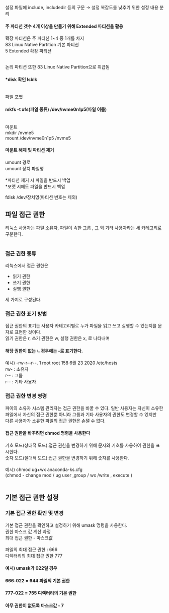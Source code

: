 설정 파일에 include, includedir 등의 구문 → 설정 복잡도를 낮추기 위한 설정 내용 분리<br/>

#### 주 파티션 갯수 4개 이상을 만들기 위해 Extended 파티션을 활용

확장 파티션은 주 파티션 1~4 중 1개를 차지<br/>
83 Linux Native Partition 기본 파티션<br/>
5 Extended 확장 파티션<br/><br/>

논리 파티션 또한 83 Linux Native Partition으로 취급됨<br/> 

#### *disk 확인 lsblk<br/><br/>

파일 포맷
#### mkfs -t xfs(파일 종류) /dev/nvme0n1p5(파일 이름) <br/><br/>

마운트<br/>
mkdir /nvme5<br/>
mount /dev/nvme0n1p5 /nvme5<br/>

#### 마운트 해제 및 파티션 제거
umount 경로<br/>
umount 장치 파일명<br/>
<br/>
*파티션 제거 시 파일을 반드시 백업<br/>
*포맷 시에도 파일을 반드시 백업<br/>

fdisk /dev/장치명(파티션 번호는 제외)


## 파일 접근 권한

리눅스 사용자는 파일 소유자, 파일이 속한 그룹 , 그 외 기타 사용자라는 세 카테고리로 구분한다.<br/>
<br/>

### 접근 권한 종류

리눅스에서 접근 권한은<br/>
* 읽기 권한
* 쓰기 권한
* 실행 권한

세 가지로 구성된다.<br/>

### 접근 권한 표기 방법

접근 권한의 표기는 사용자 카테고리별로 누가 파일을 읽고 쓰고 실행할 수 있는지를 문자로 표현한 것이다.<br/>
읽기 권한은 r, 쓰기 권한은 w, 실행 권한은 x, 로 나타내며<br/>

#### 해당 권한이 없는 ㄴ경우에는 -로 표기한다.

예시) -rw-r--r--. 1 root root 158 6월 23 2020 /etc/hosts <br/>
rw- : 소유자<br/>
r-- : 그룹<br/>
r-- : 기타 사용자<br/>

### 접근 권한 변경 명령

 파이의 소유자 시스템 관리자는 접근 권한을 바꿀 수 있다.
 일반 사용자는 자신이 소유한 파일에서 자신의 접근 권한뿐 아니라 그룹과 기타 사용자의 권한도 변경할 수 있지만 <br/>
다른  사용자가 소유한 파일의 접근 권한은 손댈 수 없다.<br/>

#### 접근 권한을 바꾸려면 chmod 명령을 사용한다

기호 모드(상대적 모드):접근 권한을 변경하기 위해 문자와 기호를 사용하여 권한을 표시한다.<br/>
숫자 모드(절대적 모드):접근 권한을 변경하기 위해 숫자를 사용한다.<br/>
<br/>
예시) chmod ug+wx anaconda-ks.cfg<br/>
(chmod - change mod / ug user ,group / wx /write , execute )<br/>
<br/>

## 기본 접근 권한 설정

### 기본 접근 권한 확인 및 변경
기본 접근 권한을 확인하고 설정하기 위해 umask 명령을 사용한다.<br/>
권한 마스크 값 계산 과정<br/>
최대 접근 권한 - 마스크값<br/>
<br/>
파일의 최대 접근 권한 : 666<br/>
디렉터리의 최대 접근 권한 777<br/>

#### 예시) umask가 022일 경우
#### 666-022 = 644 파일의 기본 권한<br/>
#### 777-022 = 755 디렉터리의 기본 권한<br/>
#### 아무 권한이 없도록 마스크값 - 7
<br/>























